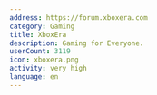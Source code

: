 ```yaml
---
address: https://forum.xboxera.com
category: Gaming
title: XboxEra
description: Gaming for Everyone.
userCount: 3119
icon: xboxera.png
activity: very high
language: en
---
```


